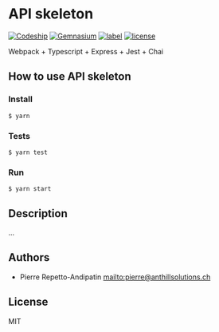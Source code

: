 # API skeleton

[![Codeship](https://img.shields.io/codeship/ead92960-4dc1-0135-5d12-0a7961bd3964.svg)](https://app.codeship.com/projects/233308)
[![Gemnasium](https://img.shields.io/gemnasium/anthillsolutions/api-skel.svg)](https://gemnasium.com/github.com/anthillsolutions/api-skel)
[![label](https://img.shields.io/github/issues/anthillsolutions/api-skel.svg)](https://github.com/anthillsolutions/api-skel/issues)
[![license](https://img.shields.io/github/license/anthillsolutions/api-skel.svg)](https://github.com/anthillsolutions/api-skel/blob/master/LICENSE)

Webpack + Typescript + Express + Jest + Chai

## How to use API skeleton

### Install

```
$ yarn
```

### Tests

```
$ yarn test
```

### Run

```
$ yarn start
```

## Description

...

## Authors

- Pierre Repetto-Andipatin <mailto:pierre@anthillsolutions.ch>

## License

MIT
